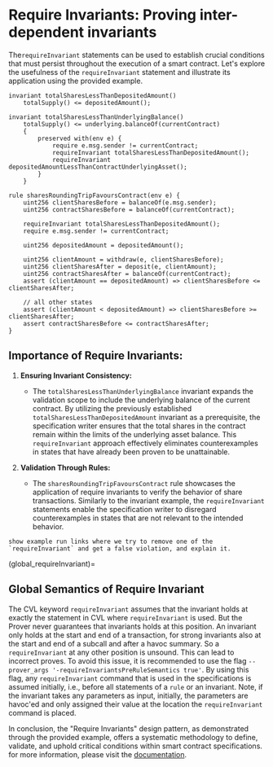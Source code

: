 # Require Invariants: Proving inter-dependent invariants

The`requireInvariant` statements can be used to establish 
crucial conditions that must persist throughout the execution of a smart contract. Let's explore the 
usefulness of the `requireInvariant` statement and illustrate its application using the provided example.

```cvl
invariant totalSharesLessThanDepositedAmount()
    totalSupply() <= depositedAmount();

invariant totalSharesLessThanUnderlyingBalance()
    totalSupply() <= underlying.balanceOf(currentContract)
    {
        preserved with(env e) {
            require e.msg.sender != currentContract;
            requireInvariant totalSharesLessThanDepositedAmount();
            requireInvariant depositedAmountLessThanContractUnderlyingAsset();
        }
    }

rule sharesRoundingTripFavoursContract(env e) {
    uint256 clientSharesBefore = balanceOf(e.msg.sender);
    uint256 contractSharesBefore = balanceOf(currentContract);

    requireInvariant totalSharesLessThanDepositedAmount();
    require e.msg.sender != currentContract;

    uint256 depositedAmount = depositedAmount();

    uint256 clientAmount = withdraw(e, clientSharesBefore);
    uint256 clientSharesAfter = deposit(e, clientAmount);
    uint256 contractSharesAfter = balanceOf(currentContract);
    assert (clientAmount == depositedAmount) => clientSharesBefore <= clientSharesAfter; 
    
    // all other states
    assert (clientAmount < depositedAmount) => clientSharesBefore >= clientSharesAfter;
    assert contractSharesBefore <= contractSharesAfter;
}
```

## Importance of Require Invariants:

1. **Ensuring Invariant Consistency:**
   - The `totalSharesLessThanUnderlyingBalance` invariant expands the validation scope to include the 
   underlying balance of the current contract. By utilizing the previously established 
   `totalSharesLessThanDepositedAmount` invariant as a prerequisite, the specification writer ensures that the 
   total shares in the contract remain within the limits of the underlying asset balance. This 
   `requireInvariant` approach effectively eliminates counterexamples in states that have already been proven 
   to be unattainable.

2. **Validation Through Rules:**
    - The `sharesRoundingTripFavoursContract` rule showcases the application of require invariants to verify 
    the behavior of share transactions. Similarly to the invariant example, the `requireInvariant` statements 
    enable the specification writer to disregard counterexamples in states that are not relevant to the 
    intended behavior.

```{todo}
show example run links where we try to remove one of the `requireInvariant` and get a false violation, and explain it.
```

(global_requireInvariant)=
## Global Semantics of Require Invariant
The CVL keyword `requireInvariant` assumes that the invariant holds at exactly the statement in CVL where `requireInvariant` is used. 
But the Prover never guarantees that invariants holds at this position.  An invariant only holds at the start and end of a transaction, 
for strong invariants also at the start and end of a subcall and after a havoc summary. So a `requireInvariant` at any other position is unsound.
This can lead to incorrect proves. To avoid this issue, it is recommended to use the flag `--prover_args '-requireInvariantsPreRuleSemantics true'`. 
By using this flag, any `requireInvariant` command that is used in the specifications is assumed initially, i.e., before all statements of a `rule` or 
an invariant. Note, if the invariant takes any parameters as input, initially, the parameters are havoc'ed and only assigned their value at the 
location the `requireInvariant` command is placed. 


In conclusion, the "Require Invariants" design pattern, as demonstrated through the provided example, offers a 
systematic methodology to define, validate, and uphold critical conditions within smart contract 
specifications.
for more information, please visit the [documentation](../../cvl/statements.md).